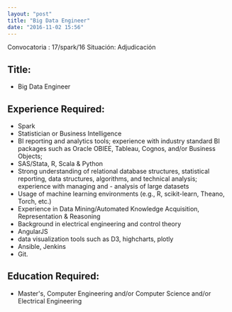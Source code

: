 ```yaml
---
layout: "post"
title: "Big Data Engineer"
date: "2016-11-02 15:56"
---
```

Convocatoria : 17/spark/16 Situación: Adjudicación 

## Title:		

- Big Data Engineer

## Experience Required:
- Spark
- Statistician or Business Intelligence
- BI reporting and analytics tools; experience with industry standard BI packages such as Oracle OBIEE, Tableau, Cognos, and/or Business Objects;
- SAS/Stata, R, Scala & Python
- Strong understanding of relational database structures, statistical reporting, data structures, algorithms, and technical analysis; experience with managing and - analysis of large datasets
- Usage of machine learning environments (e.g., R, scikit-learn, Theano, Torch, etc.)
- Experience in Data Mining/Automated Knowledge Acquisition, Representation & Reasoning
- Background in electrical engineering and control theory
- AngularJS
- data visualization tools such as D3, highcharts, plotly
- Ansible, Jenkins
- Git.

## Education Required:

- Master's, Computer Engineering and/or Computer Science and/or Electrical Engineering
